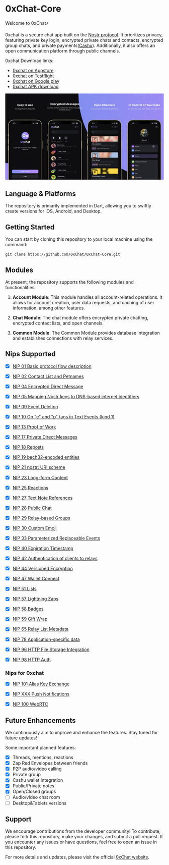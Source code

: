# 0xChat-Core

Welcome to 0xChat⚡️

0xchat is a secure chat app built on the [Nostr protocol](https://github.com/nostr-protocol/nips). It prioritizes privacy, featuring private key login, encrypted private chats and contacts, encrypted group chats, and private payments([Cashu](https://cashu.space/)). Additionally, it also offers an open communication platform through public channels.

0xchat Download links:

  - [0xchat on Appstore](https://apps.apple.com/app/0xchat/id1637607169)
  - [0xchat on Testflight](https://testflight.apple.com/join/AjdJFBmU)
  - [0xchat on Google play](https://play.google.com/store/apps/details?id=com.oxchat.nostr)
  - [0xchat APK download](https://github.com/0xchat-app/0xchat-app-main/releases)

![](https://github.com/0xchat-app/.github/blob/main/profile/banner.jpeg)

## Language & Platforms
The repository is primarily implemented in Dart, allowing you to swiftly create versions for iOS, Android, and Desktop.

## Getting Started
You can start by cloning this repository to your local machine using the command:

```git
git clone https://github.com/0xChat/0xChat-Core.git
```

## Modules
At present, the repository supports the following modules and functionalities:

1. **Account Module**: This module handles all account-related operations. It allows for account creation, user data requests, and caching of user information, among other features.

2. **Chat Module**: The chat module offers encrypted private chatting, encrypted contact lists, and open channels.
3. **Common Module**: The Common Module provides database integration and establishes connections with relay services.


## Nips Supported
- [x] [NIP 01 Basic protocol flow description](https://github.com/nostr-protocol/nips/blob/master/01.md)
- [x] [NIP 02 Contact List and Petnames](https://github.com/nostr-protocol/nips/blob/master/02.md)
- [x] [NIP 04 Encrypted Direct Message](https://github.com/nostr-protocol/nips/blob/master/04.md)
- [x] [NIP 05 Mapping Nostr keys to DNS-based internet identifiers](https://github.com/nostr-protocol/nips/blob/master/05.md)
- [x] [NIP 09 Event Deletion](https://github.com/nostr-protocol/nips/blob/master/09.md)
- [x] [NIP 10 On "e" and "p" tags in Text Events (kind 1)](https://github.com/nostr-protocol/nips/blob/master/10.md)
- [x] [NIP 13 Proof of Work](https://github.com/nostr-protocol/nips/blob/master/13.md)
- [x] [NIP 17 Private Direct Messages](https://github.com/nostr-protocol/nips/blob/master/17.md)
- [x] [NIP 18 Reposts](https://github.com/nostr-protocol/nips/blob/master/18.md)
- [x] [NIP 19 bech32-encoded entities](https://github.com/nostr-protocol/nips/blob/master/19.md)
- [x] [NIP 21 nostr: URI scheme](https://github.com/nostr-protocol/nips/blob/master/21.md)
- [x] [NIP 23 Long-form Content](https://github.com/nostr-protocol/nips/blob/master/23.md)
- [x] [NIP 25 Reactions](https://github.com/nostr-protocol/nips/blob/master/25.md)
- [x] [NIP 27 Text Note References](https://github.com/nostr-protocol/nips/blob/master/27.md)
- [x] [NIP 28 Public Chat](https://github.com/nostr-protocol/nips/blob/master/28.md)
- [x] [NIP 29 Relay-based Groups](https://github.com/nostr-protocol/nips/blob/master/29.md)
- [x] [NIP 30 Custom Emoji](https://github.com/nostr-protocol/nips/blob/master/30.md)
- [x] [NIP 33 Parameterized Replaceable Events](https://github.com/nostr-protocol/nips/blob/master/33.md)
- [x] [NIP 40 Expiration Timestamp](https://github.com/nostr-protocol/nips/blob/master/40.md)
- [x] [NIP 42 Authentication of clients to relays](https://github.com/nostr-protocol/nips/blob/master/42.md)
- [x] [NIP 44 Versioned Encryption](https://github.com/nostr-protocol/nips/blob/master/44.md)
- [x] [NIP 47 Wallet Connect](https://github.com/nostr-protocol/nips/blob/master/47.md)
- [x] [NIP 51 Lists](https://github.com/nostr-protocol/nips/blob/master/51.md)
- [x] [NIP 57 Lightning Zaps](https://github.com/nostr-protocol/nips/blob/master/57.md)
- [x] [NIP 58 Badges](https://github.com/nostr-protocol/nips/blob/master/58.md)
- [x] [NIP 59 Gift Wrap](https://github.com/nostr-protocol/nips/blob/master/59.md)
- [x] [NIP 65 Relay List Metadata](https://github.com/nostr-protocol/nips/blob/master/65.md)
- [x] [NIP 78 Application-specific data](https://github.com/nostr-protocol/nips/blob/master/78.md)
- [x] [NIP 96 HTTP File Storage Integration](https://github.com/nostr-protocol/nips/blob/master/96.md)
- [x] [NIP 98 HTTP Auth](https://github.com/nostr-protocol/nips/blob/master/98.md)


### Nips for 0xchat
- [x] [NIP 101 Alias Key Exchange](https://github.com/water783/nips/blob/nip101/101.md)
- [x] [NIP XXX Push Notifications](https://github.com/0xchat-app/0xchat-core/blob/main/doc/nofitications.md)
- [x] [NIP 100 WebRTC](https://github.com/jacany/nips/blob/webrtc/100.md)


## Future Enhancements

We continuously aim to improve and enhance the features. Stay tuned for future updates!

Some important planned features:

- [x] Threads, mentions, reactions
- [x] Zap Red Envelopes between friends
- [x] P2P audio/video calling
- [x] Private group
- [x] Cashu wallet Integration
- [x] Public/Private notes
- [x] Open/Closed groups
- [ ] Audio/video chat room
- [ ] Desktop&Tablets versions

## Support

We encourage contributions from the developer community! To contribute, please fork this repository, make your changes, and submit a pull request. 
If you encounter any issues or have questions, feel free to open an issue in this repository.

For more details and updates, please visit the official [0xChat website](https://www.0xchat.com).